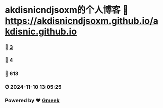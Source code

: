 # akdisnicndjsoxm的个人博客 :link: https://akdisnicndjsoxm.github.io/akdisnic.github.io 
### :page_facing_up: [3](https://akdisnicndjsoxm.github.io/akdisnic.github.io/tag.html) 
### :speech_balloon: 4 
### :hibiscus: 613 
### :alarm_clock: 2024-11-10 13:05:25 
### Powered by :heart: [Gmeek](https://github.com/Meekdai/Gmeek)

